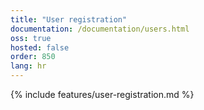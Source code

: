 ```yaml
---
title: "User registration"
documentation: /documentation/users.html
oss: true
hosted: false
order: 850
lang: hr
---
```


{% include features/user-registration.md %}
